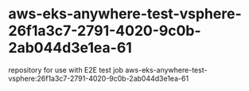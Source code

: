 # aws-eks-anywhere-test-vsphere-26f1a3c7-2791-4020-9c0b-2ab044d3e1ea-61
repository for use with E2E test job aws-eks-anywhere-test-vsphere:26f1a3c7-2791-4020-9c0b-2ab044d3e1ea-61
